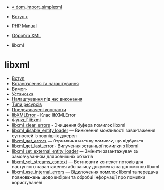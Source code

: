 - [« dom_import_simplexml](function.dom-import-simplexml.md)
- [Вступ »](intro.libxml.md)

- [PHP Manual](index.md)
- [Обробка XML](refs.xml.md)
- libxml

# libxml

- [Вступ](intro.libxml.md)
- [Встановлення та налаштування](libxml.setup.md)
- [Вимоги](libxml.requirements.md)
- [Установка](libxml.installation.md)
- [Налаштування під час виконання](libxml.configuration.md)
- [Типи ресурсів](libxml.resources.md)
- [Предвизначені константи](libxml.constants.md)
- [libXMLError](class.libxmlerror.md) - Клас libXMLError
- [Функції libxml](ref.libxml.md)
- [libxml_clear_errors](function.libxml-clear-errors.md) -
Очищення буфера помилок libxml
- [libxml_disable_entity_loader](function.libxml-disable-entity-loader.md)
— Вимкнення можливості завантаження сутностей із зовнішніх
джерел
- [libxml_get_errors](function.libxml-get-errors.md) — Отримання
масиву помилок, що відбулися
- [libxml_get_last_error](function.libxml-get-last-error.md) -
Вилучення останньої помилки з libxml
- [libxml_set_external_entity_loader](function.libxml-set-external-entity-loader.md)
— Змінити завантажувач за замовчуванням для зовнішніх об'єктів
- [libxml_set_streams_context](function.libxml-set-streams-context.md)
— Встановити контекст потоків для наступного завантаження або запису
документа за допомогою libxml
- [libxml_use_internal_errors](function.libxml-use-internal-errors.md)
— Відключення помилок libxml та передача повноважень щодо вибірки та
обробці інформації про помилки користувачеві
